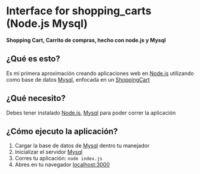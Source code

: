 # Interface for shopping_carts (Node.js Mysql)

**Shopping Cart, Carrito de compras, hecho con node.js y Mysql**

## ¿Qué es esto?
Es mi primera aproximación creando aplicaciones web en [Node.js](http://nodejs.org/) utilizando como base de datos [Mysql](http://www.mysql.com/), enfocada en un [ShoppingCart](http://es.wikipedia.org/wiki/Tienda_web)

## ¿Qué necesito?
Debes tener instalado [Node.js](http://nodejs.org/), [Mysql](http://www.mysql.com/) para poder correr la aplicación

## ¿Cómo ejecuto la aplicación?
 1. Cargar la base de datos de [Mysql](http://www.mysql.com/) dentro tu manejador
 2. Inicializar el servidor [Mysql](http://www.mysql.com/)
 3. Corres tu aplicación: `node index.js`
 4. Abres en tu navegador [localhost:3000](http://localhost:3000)
